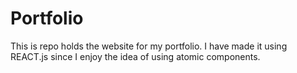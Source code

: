 # Portfolio
This is repo holds the website for my portfolio. I have made it using REACT.js since I enjoy the idea of using atomic components.


